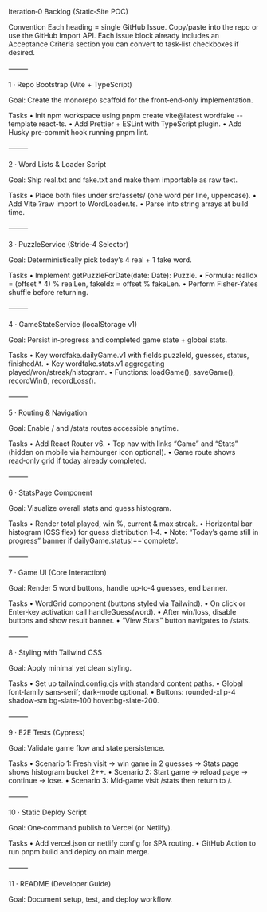 Iteration‑0 Backlog (Static‑Site POC)

Convention
Each heading = single GitHub Issue.  Copy/paste into the repo or use the GitHub Import API.  Each issue block already includes an Acceptance Criteria section you can convert to task‑list checkboxes if desired.

⸻

1 · Repo Bootstrap (Vite + TypeScript)

Goal: Create the monorepo scaffold for the front‑end‑only implementation.

Tasks
	•	Init npm workspace using pnpm create vite@latest wordfake --template react-ts.
	•	Add Prettier + ESLint with TypeScript plugin.
	•	Add Husky pre‑commit hook running pnpm lint.


⸻

2 · Word Lists & Loader Script

Goal: Ship real.txt and fake.txt and make them importable as raw text.

Tasks
	•	Place both files under src/assets/ (one word per line, uppercase).
	•	Add Vite ?raw import to WordLoader.ts.
	•	Parse into string arrays at build time.


⸻

3 · PuzzleService (Stride‑4 Selector)

Goal: Deterministically pick today’s 4 real + 1 fake word.

Tasks
	•	Implement getPuzzleForDate(date: Date): Puzzle.
	•	Formula: realIdx = (offset * 4) % realLen, fakeIdx = offset % fakeLen.
	•	Perform Fisher‑Yates shuffle before returning.


⸻

4 · GameStateService (localStorage v1)

Goal: Persist in‑progress and completed game state + global stats.

Tasks
	•	Key wordfake.dailyGame.v1 with fields puzzleId, guesses, status, finishedAt.
	•	Key wordfake.stats.v1 aggregating played/won/streak/histogram.
	•	Functions: loadGame(), saveGame(), recordWin(), recordLoss().


⸻

5 · Routing & Navigation

Goal: Enable / and /stats routes accessible anytime.

Tasks
	•	Add React Router v6.
	•	Top nav with links “Game” and “Stats” (hidden on mobile via hamburger icon optional).
	•	Game route shows read‑only grid if today already completed.


⸻

6 · StatsPage Component

Goal: Visualize overall stats and guess histogram.

Tasks
	•	Render total played, win %, current & max streak.
	•	Horizontal bar histogram (CSS flex) for guess distribution 1‑4.
	•	Note: “Today’s game still in progress” banner if dailyGame.status!=='complete'.


⸻

7 · Game UI (Core Interaction)

Goal: Render 5 word buttons, handle up‑to‑4 guesses, end banner.

Tasks
	•	WordGrid component (buttons styled via Tailwind).
	•	On click or Enter‑key activation call handleGuess(word).
	•	After win/loss, disable buttons and show result banner.
	•	“View Stats” button navigates to /stats.


⸻

8 · Styling with Tailwind CSS

Goal: Apply minimal yet clean styling.

Tasks
	•	Set up tailwind.config.cjs with standard content paths.
	•	Global font‑family sans‑serif; dark‑mode optional.
	•	Buttons: rounded-xl p-4 shadow-sm bg-slate-100 hover:bg-slate-200.


⸻

9 · E2E Tests (Cypress)

Goal: Validate game flow and state persistence.

Tasks
	•	Scenario 1: Fresh visit → win game in 2 guesses → Stats page shows histogram bucket 2++.
	•	Scenario 2: Start game → reload page → continue → lose.
	•	Scenario 3: Mid‑game visit /stats then return to /.


⸻

10 · Static Deploy Script

Goal: One‑command publish to Vercel (or Netlify).

Tasks
	•	Add vercel.json or netlify config for SPA routing.
	•	GitHub Action to run pnpm build and deploy on main merge.


⸻

11 · README (Developer Guide)

Goal: Document setup, test, and deploy workflow.

